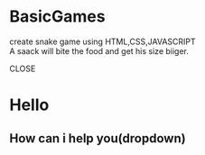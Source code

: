 # BasicGames
create snake game using HTML,CSS,JAVASCRIPT 
<br>A saack will bite the food and get his size biiger.</br>
<p>CLOSE</p>
<h1>Hello</h1>
<h2>How can i help you(dropdown)</h2>